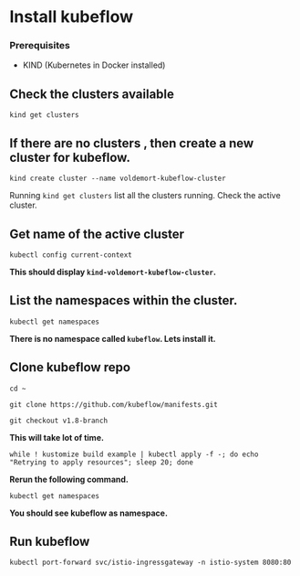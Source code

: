 # Install kubeflow
### Prerequisites
- KIND (Kubernetes in Docker installed)
## Check the clusters available
```
kind get clusters
```
## If there are no clusters , then create a new cluster for kubeflow.
```
kind create cluster --name voldemort-kubeflow-cluster
```
Running `kind get clusters` list all the clusters running. Check the active cluster.
## Get name of the active cluster
```
kubectl config current-context
```
**This should display `kind-voldemort-kubeflow-cluster`.**
## List the namespaces within the cluster.
```
kubectl get namespaces
```
**There is no namespace called `kubeflow`. Lets install it.**
## Clone kubeflow repo
```
cd ~
```
```
git clone https://github.com/kubeflow/manifests.git
```
```
git checkout v1.8-branch
```
**This will take lot of time.**
```
while ! kustomize build example | kubectl apply -f -; do echo "Retrying to apply resources"; sleep 20; done
```
**Rerun the following command.**
```
kubectl get namespaces
```
**You should see kubeflow as namespace.**
## Run kubeflow
```
kubectl port-forward svc/istio-ingressgateway -n istio-system 8080:80
```

